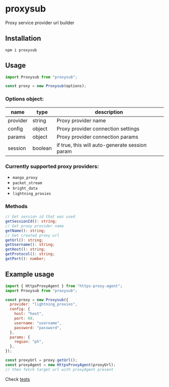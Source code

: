 # proxysub

Proxy service provider url builder

## Installation

```
npm i proxysub
```

## Usage

```js
import Proxysub from "proxysub";

const proxy = new Proxysub(options);
```

### Options object:

| name     | type    | description                                    |
| -------- | ------- | ---------------------------------------------- |
| provider | string  | Proxy provider name                            |
| config   | object  | Proxy provider connection settings             |
| params   | object  | Proxy provider connection params               |
| session  | boolean | if true, this will auto-generate session param |

### Currently supported proxy providers:

- `mango_proxy`
- `packet_stream`
- `bright_data`
- `lightning_proxies`

### Methods

```ts
// Get session id that was used
getSessionId(): string;
// Get proxy provider name
getName(): string;
// Get created proxy url
getUrl(): string;
getUsername(): string;
getHost(): string;
getProtocol(): string;
getPort(): number;
```

## Example usage

```js
import { HttpsProxyAgent } from "https-proxy-agent";
import Proxysub from "proxysub";

const proxy = new Proxysub({
  provider: "lightning_proxies",
  config: {
    host: "host",
    port: 69,
    username: "username",
    password: "password",
  },
  params: {
    region: "ph",
  },
});

const proxyUrl = proxy.getUrl();
const proxyAgent = new HttpsProxyAgent(proxyUrl);
// then fetch target url with proxyAgent present
```
Check [tests](https://github.com/renzbobz/proxysub/tree/main/test)

